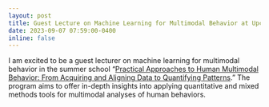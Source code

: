 ```yaml
---
layout: post
title: Guest Lecture on Machine Learning for Multimodal Behavior at Upcoming Summer School Program
date: 2023-09-07 07:59:00-0400
inline: false
---
```

I am excited to be a guest lecturer on machine learning for multimodal behavior in the summer school “[Practical Approaches to Human Multimodal Behavior: From Acquiring and Aligning Data to Quantifying Patterns](https://vicom.info/summer-school-practical-approaches-to-human-multimodal-behavior-from-acquiring-and-aligning-data-to-quantifying-patterns/).” The program aims to offer in-depth insights into applying quantitative and mixed methods tools for multimodal analyses of human behaviors.
